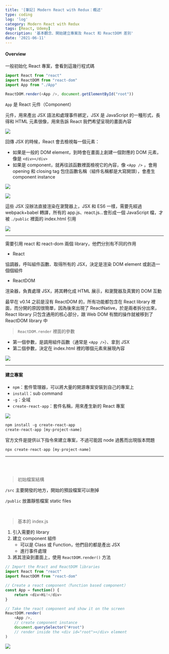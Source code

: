 ```yaml
---
title: '[筆記] Modern React with Redux：概述'
type: coding
log: 'log'
category: Modern React with Redux
tags: [React, Udemy]
description: '基本觀念、開始建立專案及 React 和 ReactDOM 差別'
date: '2021-06-11'
---
```


#### Overview

一般初始化 React 專案，會看到這幾行程式碼

```javascript
import React from "react"
import ReactDOM from "react-dom"
import App from "./App"

ReactDOM.render(<App />, document.getElementById("root"))
```

`App` 是 React 元件（Component）

元件，用來產出 JSX 語法和處理事件綁定，JSX 是 JavaScript 的一種形式，長得和 HTML 元素很像，用來告訴 React 我們希望呈現的畫面內容

![](https://i.imgur.com/KCW5AQH.png)

回傳 JSX 的時候，React 會去檢視每一個元素：
- 如果是一般的 DOM element，到時會在畫面上創建一個對應的 DOM 元素，像是 `<div></div>` 
- 如果是 component，就再往該函數裡面檢視它的內容，像 `<App />` ，會用 opening 和 closing tag 包住函數名稱（組件名稱都是大寫開頭），會產生 component instance

![](https://i.imgur.com/a6pFPnt.png)

![](https://i.imgur.com/nLGZp11.png)


這些 JSX 沒辦法直接渲染在瀏覽器上，JSX 和 ES6 一樣，需要先經過 webpack+babel 轉譯，所有的 app.js、react.js...會形成一個 JavaScript 檔，才被 `./public` 裡面的 index.html 引用

![](https://i.imgur.com/6StGQqQ.png)

---

需要引用 react 和 react-dom 兩個 library，他們分別有不同的作用

- React

協調器，呼叫組件函數、取得所有的 JSX，決定是渲染 DOM element 或創造一個個組件

- ReactDOM

渲染器，負責處理 JSX，將其轉化成 HTML 展示，和瀏覽器及真實的 DOM 互動
 
最早在 v0.14 之前是沒有 ReactDOM 的，所有功能都包含在 React library 裡面，而分開的原因很簡單，因為後來出現了 ReactNative，於是兩者拆分出來，React library 只包含通用的核心部分，跟 Web DOM 有關的操作就被移到了 ReactDOM library 中

> `ReactDOM.render` 裡面的參數

- 第一個參數，是調用組件函數（通常是 `<App />`）、拿到 JSX
- 第二個參數，決定在 index.html 裡的哪個元素來展現內容

![](https://i.imgur.com/6A9HxeZ.jpg)


---

#### 建立專案

- `npm`：套件管理器，可以將大量的開源專案安裝到自己的專案上
- `install`：sub command
- `-g`：全域
- `create-react-app`：套件名稱，用來產生新的 React 專案

![](https://i.imgur.com/jA6uaOk.png)

```html
npm install -g create-react-app
create-react-app [my-project-name]
```


官方文件是提供以下指令來建立專案，不過可能因 node 過舊而出現版本問題

```javascript
npx create-react-app [my-project-name]
```

---

<br>
<br>

> 初始檔案結構

`/src` 主要開發的地方，開始的預設檔案可以刪掉

`/public` 放置靜態檔案 static files

<br/>


> 基本的 index.js

1. 引入需要的 library
2. 建立 component 組件
    - 可以是 Class 或 Function，他們目的都是產出 JSX
    - 進行事件處理
3. 將其渲染到畫面上，使用 `ReactDOM.render()` 方法

```javascript
// Import the Rract and ReactDOM libraries
import React from "react"
import ReactDOM from "react-dom"

// Create a react component（function based component）
const App = function() {
    return <div>Hi!</div>
}

// Take the react component and show it on the screen
ReactDOM.render(
    <App />,
    // create component instance
    document.querySelector("#root")
    // render inside the <div id="root"></div> element
)
```

![](https://i.imgur.com/W8L4uJy.png)